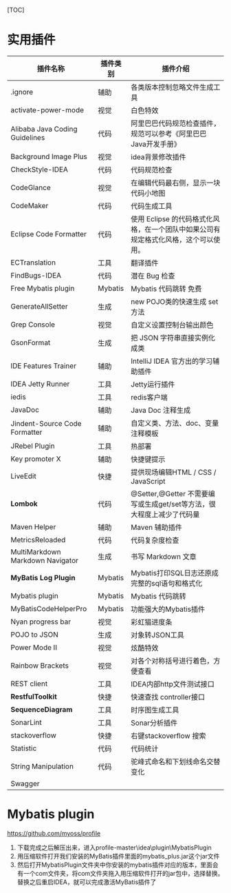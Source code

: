 [TOC]

# 实用插件
| 插件名称                          | 插件类别                                 | 插件介绍                                     |
| ----------------------------- | ---------------------------------------- | ---------------------------------------- |
| .ignore | 辅助 | 各类版本控制忽略文件生成工具 |
| activate-power-mode   | 视觉     | 白色特效                             |
| Alibaba Java Coding Guidelines | 代码 | 阿里巴巴代码规范检查插件，规范可以参考《阿里巴巴Java开发手册》 |
| Background Image Plus | 视觉     | idea背景修改插件                     |
| CheckStyle-IDEA                | 代码                                               | 代码规范检查                                                 |
| CodeGlance            | 视觉     | 在编辑代码最右侧，显示一块代码小地图 |
| CodeMaker                      | 代码                                               | 代码生成工具                                                 |
| Eclipse Code Formatter         | 代码 | 使用 Eclipse 的代码格式化风格，在一个团队中如果公司有规定格式化风格，这个可以使用。 |
| ECTranslation                 | 工具                                 | 翻译插件                                     |
| FindBugs-IDEA                  | 代码                                              | 潜在 Bug 检查                                                |
| Free Mybatis plugin  | Mybatis  | Mybatis 代码跳转 免费                         |
| GenerateAllSetter | 生成 | new POJO类的快速生成 set 方法 |
| Grep Console          | 视觉     | 自定义设置控制台输出颜色             |
| GsonFormat                    | 生成                      | 把 JSON 字符串直接实例化成类                        |
| IDE Features Trainer          | 辅助               | IntelliJ IDEA 官方出的学习辅助插件                 |
| IDEA Jetty Runner | 工具 | Jetty运行插件 |
| iedis | 工具 | redis客户端 |
| JavaDoc                       | 辅助                          | Java Doc 注释生成                            |
| Jindent-Source Code Formatter | 辅助                     | 自定义类、方法、doc、变量注释模板                       |
| JRebel Plugin | 工具                                    | 热部署                                      |
| Key promoter X                | 辅助                                  | 快捷键提示                                    |
| LiveEdit                  | 快捷          | 提供现场编辑HTML / CSS / JavaScript            |
| **Lombok**                     | 代码 | @Setter,@Getter  不需要编写或生成get/set等方法，很大程度上减少了代码量 |
| Maven Helper | 辅助 | Maven 辅助插件 |
| MetricsReloaded                | 代码                                             | 代码复杂度检查                                               |
| MultiMarkdown <br> Markdown Navigator | 生成                         | 书写 Markdown 文章                           |
| **MyBatis Log Plugin** | Mybatis  | Mybatis打印SQL日志还原成完整的sql语句和格式化 |
| Mybatis plugin       | Mybatis  | Mybatis 代码跳转                              |
| MyBatisCodeHelperPro | Mybatis  | 功能强大的Mybatis插件 |
| Nyan progress bar     | 视觉     | 彩虹猫进度条                         |
| POJO to JSON | 生成 | 对象转JSON工具 |
| Power Mode II         | 视觉     | 炫酷特效                             |
| Rainbow Brackets      | 视觉     | 对各个对称括号进行着色，方便查看     |
| REST client | 工具 | IDEA内部http文件测试接口 |
| **RestfulToolkit** | 快捷 | 快速查找 controller接口 |
| **SequenceDiagram** | 工具 | 时序图生成工具 |
| SonarLint | 工具 | Sonar分析插件 |
| stackoverflow | 快捷 | 右键stackoverflow 搜索 |
| Statistic                      | 代码                                                   | 代码统计                                                     |
| String Manipulation            | 代码                             | 驼峰式命名和下划线命名交替变化                               |
| Swagger |  |  |


# Mybatis plugin

https://github.com/myoss/profile

1. 下载完成之后解压出来，进入profile-master\idea\plugin\MybatisPlugin
2. 用压缩软件打开我们安装的MyBatis插件里面的mybatis_plus.jar这个jar文件
3. 然后打开MybatisPlugin文件夹中你安装的mybatis插件对应的版本，里面会有一个com文件夹，将com文件夹拖入用压缩软件打开的jar包中，选择替换。
   替换之后重启IDEA，就可以完成激活MyBatis插件了



 